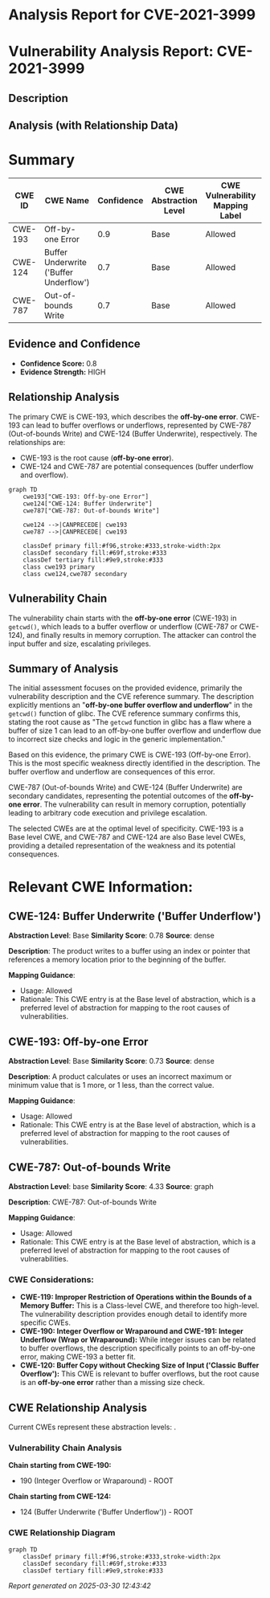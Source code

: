 # Analysis Report for CVE-2021-3999

# Vulnerability Analysis Report: CVE-2021-3999

## Description



## Analysis (with Relationship Data)

# Summary
| CWE ID | CWE Name | Confidence | CWE Abstraction Level | CWE Vulnerability Mapping Label | CWE-Vulnerability Mapping Notes |
|---|---|---|---|---|---|
| CWE-193 | Off-by-one Error | 0.9 | Base | Allowed | Primary CWE |
| CWE-124 | Buffer Underwrite ('Buffer Underflow') | 0.7 | Base | Allowed | Secondary Candidate |
| CWE-787 | Out-of-bounds Write | 0.7 | Base | Allowed | Secondary Candidate |

## Evidence and Confidence

*   **Confidence Score:** 0.8
*   **Evidence Strength:** HIGH

## Relationship Analysis
The primary CWE is CWE-193, which describes the **off-by-one error**.
CWE-193 can lead to buffer overflows or underflows, represented by CWE-787 (Out-of-bounds Write) and CWE-124 (Buffer Underwrite), respectively. The relationships are:
  - CWE-193 is the root cause (**off-by-one error**).
  - CWE-124 and CWE-787 are potential consequences (buffer underflow and overflow).

```mermaid
graph TD
    cwe193["CWE-193: Off-by-one Error"]
    cwe124["CWE-124: Buffer Underwrite"]
    cwe787["CWE-787: Out-of-bounds Write"]
    
    cwe124 -->|CANPRECEDE| cwe193
    cwe787 -->|CANPRECEDE| cwe193
    
    classDef primary fill:#f96,stroke:#333,stroke-width:2px
    classDef secondary fill:#69f,stroke:#333
    classDef tertiary fill:#9e9,stroke:#333
    class cwe193 primary
    class cwe124,cwe787 secondary
```

## Vulnerability Chain
The vulnerability chain starts with the **off-by-one error** (CWE-193) in `getcwd()`, which leads to a buffer overflow or underflow (CWE-787 or CWE-124), and finally results in memory corruption. The attacker can control the input buffer and size, escalating privileges.

## Summary of Analysis
The initial assessment focuses on the provided evidence, primarily the vulnerability description and the CVE reference summary. The description explicitly mentions an "**off-by-one buffer overflow and underflow**" in the `getcwd()` function of glibc. The CVE reference summary confirms this, stating the root cause as "The `getcwd` function in glibc has a flaw where a buffer of size 1 can lead to an off-by-one buffer overflow and underflow due to incorrect size checks and logic in the generic implementation."

Based on this evidence, the primary CWE is CWE-193 (Off-by-one Error). This is the most specific weakness directly identified in the description. The buffer overflow and underflow are consequences of this error.

CWE-787 (Out-of-bounds Write) and CWE-124 (Buffer Underwrite) are secondary candidates, representing the potential outcomes of the **off-by-one error**. The vulnerability can result in memory corruption, potentially leading to arbitrary code execution and privilege escalation.

The selected CWEs are at the optimal level of specificity. CWE-193 is a Base level CWE, and CWE-787 and CWE-124 are also Base level CWEs, providing a detailed representation of the weakness and its potential consequences.

# Relevant CWE Information:

## CWE-124: Buffer Underwrite ('Buffer Underflow')
**Abstraction Level**: Base
**Similarity Score**: 0.78
**Source**: dense

**Description**:
The product writes to a buffer using an index or pointer that references a memory location prior to the beginning of the buffer.

**Mapping Guidance**:
- Usage: Allowed
- Rationale: This CWE entry is at the Base level of abstraction, which is a preferred level of abstraction for mapping to the root causes of vulnerabilities.

## CWE-193: Off-by-one Error
**Abstraction Level**: Base
**Similarity Score**: 0.73
**Source**: dense

**Description**:
A product calculates or uses an incorrect maximum or minimum value that is 1 more, or 1 less, than the correct value.

**Mapping Guidance**:
- Usage: Allowed
- Rationale: This CWE entry is at the Base level of abstraction, which is a preferred level of abstraction for mapping to the root causes of vulnerabilities.

## CWE-787: Out-of-bounds Write
**Abstraction Level**: base
**Similarity Score**: 4.33
**Source**: graph

**Description**:
CWE-787: Out-of-bounds Write

**Mapping Guidance**:
- Usage: Allowed
- Rationale: This CWE entry is at the Base level of abstraction, which is a preferred level of abstraction for mapping to the root causes of vulnerabilities.

### CWE Considerations:
- **CWE-119: Improper Restriction of Operations within the Bounds of a Memory Buffer:** This is a Class-level CWE, and therefore too high-level. The vulnerability description provides enough detail to identify more specific CWEs.
- **CWE-190: Integer Overflow or Wraparound and CWE-191: Integer Underflow (Wrap or Wraparound):** While integer issues can be related to buffer overflows, the description specifically points to an off-by-one error, making CWE-193 a better fit.
- **CWE-120: Buffer Copy without Checking Size of Input ('Classic Buffer Overflow'):** This CWE is relevant to buffer overflows, but the root cause is an **off-by-one error** rather than a missing size check.


## CWE Relationship Analysis

Current CWEs represent these abstraction levels: .


### Vulnerability Chain Analysis

**Chain starting from CWE-190:**
- 190 (Integer Overflow or Wraparound) - ROOT


**Chain starting from CWE-124:**
- 124 (Buffer Underwrite ('Buffer Underflow')) - ROOT



### CWE Relationship Diagram

```mermaid
graph TD
    classDef primary fill:#f96,stroke:#333,stroke-width:2px
    classDef secondary fill:#69f,stroke:#333
    classDef tertiary fill:#9e9,stroke:#333
```



*Report generated on 2025-03-30 12:43:42*
